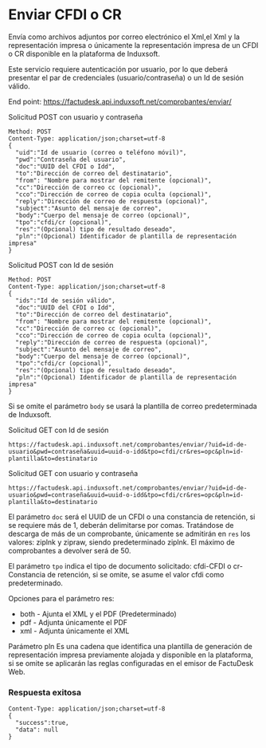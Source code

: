 # Enviar CFDI o CR #

Envía como archivos adjuntos por correo electrónico el Xml,el Xml y la representación impresa o únicamente la representación impresa de un CFDI o CR disponible en la plataforma de Induxsoft.

Este servicio requiere autenticación por usuario, por lo que deberá presentar el par de credenciales (usuario/contraseña) o un Id de sesión válido.

End point: https://factudesk.api.induxsoft.net/comprobantes/enviar/

Solicitud POST con usuario y contraseña
```
Method: POST
Content-Type: application/json;charset=utf-8
{
  "uid":"Id de usuario (correo o teléfono móvil)",
  "pwd":"Contraseña del usuario",
  "doc":"UUID del CFDI o Idd",
  "to":"Dirección de correo del destinatario",
  "from": "Nombre para mostrar del remitente (opcional)",
  "cc":"Dirección de correo cc (opcional)",
  "cco":"Dirección de correo de copia oculta (opcional)",
  "reply":"Dirección de correo de respuesta (opcional)",
  "subject":"Asunto del mensaje de correo",
  "body":"Cuerpo del mensaje de correo (opcional)",
  "tpo":"cfdi/cr (opcional)",
  "res":"(Opcional) tipo de resultado deseado",
  "pln":"(Opcional) Identificador de plantilla de representación impresa"
}
```
Solicitud POST con Id de sesión
```
Method: POST
Content-Type: application/json;charset=utf-8
{
  "ids":"Id de sesión válido",
  "doc":"UUID del CFDI o Idd",
  "to":"Dirección de correo del destinatario",
  "from": "Nombre para mostrar del remitente (opcional)",
  "cc":"Dirección de correo cc (opcional)",
  "cco":"Dirección de correo de copia oculta (opcional)",
  "reply":"Dirección de correo de respuesta (opcional)",
  "subject":"Asunto del mensaje de correo",
  "body":"Cuerpo del mensaje de correo (opcional)",
  "tpo":"cfdi/cr (opcional)",
  "res":"(Opcional) tipo de resultado deseado",
  "pln":"(Opcional) Identificador de plantilla de representación impresa"
}
```

Si se omite el parámetro ```body``` se usará la plantilla de correo predeterminada de Induxsoft.

Solicitud GET con Id de sesión
```
https://factudesk.api.induxsoft.net/comprobantes/enviar/?uid=id-de-usuario&pwd=contraseña&uuid=uuid-o-idd&tpo=cfdi/cr&res=opc&pln=id-plantilla&to=destinatario
```
Solicitud GET con usuario y contraseña
```
https://factudesk.api.induxsoft.net/comprobantes/enviar/?uid=id-de-usuario&pwd=contraseña&uuid=uuid-o-idd&tpo=cfdi/cr&res=opc&pln=id-plantilla&to=destinatario
```
El parámetro ```doc``` será el UUID de un CFDI o una constancia de retención, si se requiere más de 1, deberán delimitarse por comas. Tratándose de descarga de más de un comprobante, únicamente se admitirán en ```res``` los valores: ziplnk y zipraw, siendo predeterminado ziplnk. El máximo de comprobantes a devolver será de 50.

El parámetro ```tpo``` indica el tipo de documento solicitado: cfdi-CFDI o cr-Constancia de retención, si se omite, se asume el valor cfdi como predeterminado.

Opciones para el parámetro res:
* both - Ajunta el XML y el PDF (Predeterminado)
* pdf - Adjunta únicamente el PDF
* xml - Adjunta únicamente el XML

Parámetro pln
Es una cadena que identifica una plantilla de generación de representación impresa previamente alojada y disponible en la plataforma, si se omite se aplicarán las reglas configuradas en el emisor de FactuDesk Web.

### Respuesta exitosa ###

```
Content-Type: application/json;charset=utf-8
{
  "success":true,
  "data": null
}
```


